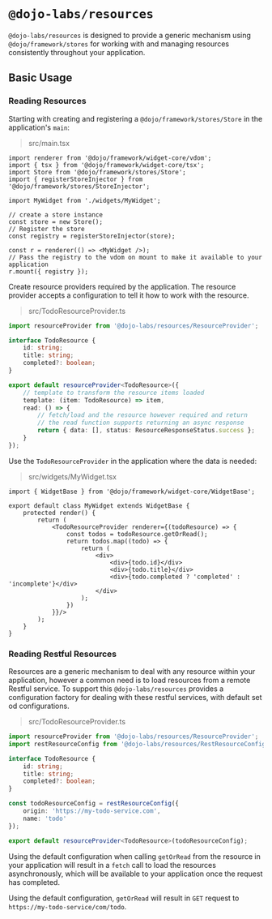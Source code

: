 # `@dojo-labs/resources`

`@dojo-labs/resources` is designed to provide a generic mechanism using `@dojo/framework/stores` for working with and managing resources consistently throughout your application.

## Basic Usage

### Reading Resources

Starting with creating and registering a `@dojo/framework/stores/Store` in the application's `main`:

> src/main.tsx
```tsx
import renderer from '@dojo/framework/widget-core/vdom';
import { tsx } from '@dojo/framework/widget-core/tsx';
import Store from '@dojo/framework/stores/Store';
import { registerStoreInjector } from '@dojo/framework/stores/StoreInjector';

import MyWidget from './widgets/MyWidget';

// create a store instance
const store = new Store();
// Register the store
const registry = registerStoreInjector(store);

const r = renderer(() => <MyWidget />);
// Pass the registry to the vdom on mount to make it available to your application
r.mount({ registry });
```

Create resource providers required by the application. The resource provider accepts a configuration to tell it how to work with the resource.

> src/TodoResourceProvider.ts
```ts
import resourceProvider from '@dojo-labs/resources/ResourceProvider';

interface TodoResource {
	id: string;
	title: string;
	completed?: boolean;
}

export default resourceProvider<TodoResource>({
	// template to transform the resource items loaded
	template: (item: TodoResource) => item,
	read: () => {
		// fetch/load and the resource however required and return
		// the read function supports returning an async response
		return { data: [], status: ResourceResponseStatus.success };
	}
});
```

Use the `TodoResourceProvider` in the application where the data is needed:

> src/widgets/MyWidget.tsx
```tsx
import { WidgetBase } from '@dojo/framework/widget-core/WidgetBase';

export default class MyWidget extends WidgetBase {
	protected render() {
		return (
			<TodoResourceProvider renderer={(todoResource) => {
				const todos = todoResource.getOrRead();
				return todos.map((todo) => {
					return (
						<div>
							<div>{todo.id}</div>
							<div>{todo.title}</div>
							<div>{todo.completed ? 'completed' : 'incomplete'}</div>
						</div>
					);
				})
			}}/>
		);
	}
}
```

### Reading Restful Resources

Resources are a generic mechanism to deal with any resource within your application, however a common need is to load resources from a remote Restful service. To support this `@dojo-labs/resources` provides a configuration factory for dealing with these restful services, with default set od configurations.


> src/TodoResourceProvider.ts
```ts
import resourceProvider from '@dojo-labs/resources/ResourceProvider';
import restResourceConfig from '@dojo-labs/resources/RestResourceConfig';

interface TodoResource {
	id: string;
	title: string;
	completed?: boolean;
}

const todoResourceConfig = restResourceConfig({
	origin: 'https://my-todo-service.com',
	name: 'todo'
});

export default resourceProvider<TodoResource>(todoResourceConfig);
```

Using the default configuration when calling `getOrRead` from the resource in your application will result in a `fetch` call to load the resources asynchronously, which will be available to your application once the request has completed.

Using the default configuration, `getOrRead` will result in `GET` request to `https://my-todo-service/com/todo`.

